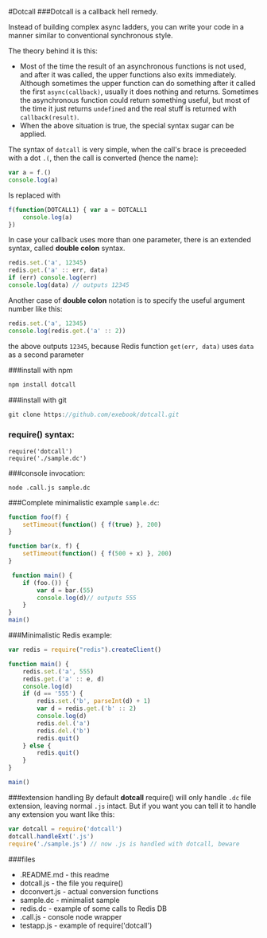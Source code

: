 #Dotcall
###Dotcall is a callback hell remedy.

Instead of building complex async ladders, you can write your code in a manner similar to conventional synchronous style.

The theory behind it is this:

 - Most of the time the result of an asynchronous functions is not used, and after it was called, the upper functions also exits immediately. Although sometimes the upper function can do something after it called the first `async(callback)`, usually it does nothing and returns. Sometimes the asynchronous function could return something useful, but most of the time it just returns `undefined` and the real stuff is returned with `callback(result)`.
 - When the above situation is true, the special syntax sugar can be applied.


The syntax of `dotcall` is very simple, when the call's brace is preceeded with a dot `.(`, then the call is converted (hence the name):

```javascript
var a = f.()
console.log(a)
```

Is replaced with
```javascript
f(function(DOTCALL1) { var a = DOTCALL1
    console.log(a)
})
```

In case your callback uses more than one parameter, there is an extended syntax, called **double colon** syntax.
```javascript
redis.set.('a', 12345)
redis.get.('a' :: err, data)
if (err) console.log(err)
console.log(data) // outputs 12345
```

Another case of **double colon** notation is to specify the useful argument number like this:
```javascript
redis.set.('a', 12345)
console.log(redis.get.('a' :: 2))
```
the above outputs `12345`, because Redis function `get(err, data)` uses `data` as a second parameter

###install with npm
```javascript
npm install dotcall
```

###install with git
```javascript
git clone https://github.com/exebook/dotcall.git
```

### require() syntax:
```
require('dotcall')
require('./sample.dc')
```

###console invocation:
```
node .call.js sample.dc
```

###Complete minimalistic example `sample.dc`:
```javascript
function foo(f) {
	setTimeout(function() { f(true) }, 200)
}

function bar(x, f) {
	setTimeout(function() { f(500 + x) }, 200)
}

 function main() {
	if (foo.()) {
		var d = bar.(55)
		console.log(d)// outputs 555
	}
}
main()
```

###Minimalistic Redis example:
```javascript
var redis = require("redis").createClient()

function main() {
	redis.set.('a', 555)
	redis.get.('a' :: e, d)
	console.log(d)
	if (d == '555') {
		redis.set.('b', parseInt(d) + 1)
		var d = redis.get.('b' :: 2)
		console.log(d)
		redis.del.('a')
		redis.del.('b')
		redis.quit()
	} else {
		redis.quit()
	}
}

main()
```

###extension handling
By default **dotcall** require() will only handle `.dc` file extension, leaving normal `.js` intact. But if you want you can tell it to handle any extension you want like this:

```javascript
var dotcall = require('dotcall')
dotcall.handleExt('.js')
require('./sample.js') // now .js is handled with dotcall, beware
```

###files
 - .README.md - this readme
 - dotcall.js - the file you require()
 - dcconvert.js - actual conversion functions
 - sample.dc - minimalist sample
 - redis.dc - example of some calls to Redis DB
 - .call.js - console node wrapper
 - testapp.js - example of require('dotcall')
 
